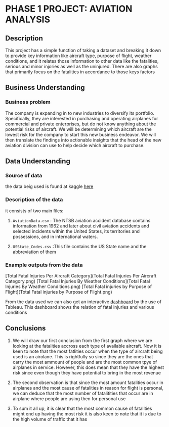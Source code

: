 # PHASE 1 PROJECT: AVIATION ANALYSIS

## Description
This project has a simple function of taking a dataset and breaking it down to provide key information like aircraft type, purpose of flight, weather conditions, and it relates those information to other data like the fatalities, serious and minor injories as well as the uninjured. There are also graphs that primarily focus on the fatalities in accordance to those keys factors


## Business Understanding

### Business problem
The company is expanding in to new industries to diversify its portfolio. Specifically, they are interested in purchasing and operating airplanes for commercial and private enterprises, but do not know anything about the potential risks of aircraft. We will be determining which aircraft are the lowest risk for the company to start this new business endeavor. We will then translate the findings into actionable insights that the head of the new aviation division can use to help decide which aircraft to purchase.


## Data Understanding
### Source of data
the data beig used is found at kaggle [here](https://www.kaggle.com/datasets/khsamaha/aviation-accident-database-synopses/data)

### Description of the data
it consists of two main files:
1) `AviationData.csv` : The NTSB aviation accident database contains information from 1962 and later about civil aviation accidents and selected incidents within the United States, its territories and possessions, and in international waters. 

2) `USState_Codes.csv` :This file contains the US State name and the abbreviation of them

### Example outputs from the data
[Total Fatal Injuries Per Aircraft Category](Total Fatal Injuries Per Aircraft Category.png)
[Total Fatal Injuries By Weather Conditions](Total Fatal Injuries By Weather Conditions.png)
[Total Fatal injuries by Purpose of Flight](Total Fatal injuries by Purpose of Flight.png)

From the data used we can also get an interactive [dashboard](https://public.tableau.com/app/profile/alvin.ogam/viz/Fatal-Injuries-Under-Various-Conditions/Dashboard1) by the use of Tableau. This dashboard shows the relation of fatal injuries and various conditions

## Conclusions
1) We will draw our first conclusion from the first graph where we are looking at the fatalities accross each type of available aircraft. Now it is keen to note that the most fatlities occur when the type of aircraft being used is an airolane. This is rightfully so since they are the ones that carry the most ammount of people and are the most common tpye of airplanes in service. However, this does mean that they have the highest risk since even though they have potential to bring in the most revenue

2) The second observation is that since the most amount fatalities occur in airplanes and the most cause of fatalities in reason for flight is personal, we can deduce that the most number of fatalitities that occur are in airplane where people are using then for personal use

3) To sum it all up, it is clear that the most common cause of fatalities might end up having the most risk it is also keen to note that it is due to the high volume of traffic that it has
